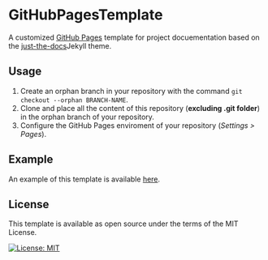 # GitHubPagesTemplate
A customized [GitHub Pages](https://pages.github.com/) template for project docuementation based on the [just-the-docs](https://github.com/pmarsceill/just-the-docs)Jekyll theme.
## Usage
1. Create an orphan branch in your repository with the command ``git checkout --orphan BRANCH-NAME``.
2. Clone and place all the content of this repository (**excluding .git folder**) in the orphan branch of your repository.
3. Configure the GitHub Pages enviroment of your repository (*Settings > Pages*).
## Example
An example of this template is available [here](https://riccardoomiccioli.github.io/GitHubPagesTemplate/).
## License
This template is available as open source under the terms of the MIT License.

[![License: MIT](https://img.shields.io/badge/License-MIT-yellow.svg)](https://opensource.org/licenses/MIT)